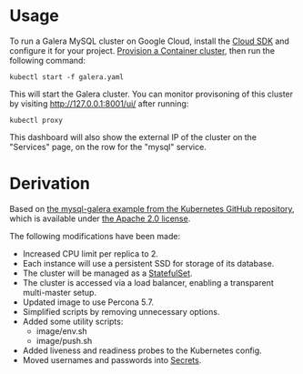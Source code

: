 # Usage #

To run a Galera MySQL cluster on Google Cloud, install the
[Cloud SDK](https://cloud.google.com/sdk/) and configure it for your project.
[Provision a Container cluster](https://cloud.google.com/container-engine/docs/clusters/operations),
then run the following command:
```
kubectl start -f galera.yaml
```

This will start the Galera cluster. You can monitor provisoning of this cluster
by visiting http://127.0.0.1:8001/ui/ after running:
```
kubectl proxy
```

This dashboard will also show the external IP of the cluster on the
"Services" page, on the row for the "mysql" service.

# Derivation #

Based on
[the mysql-galera example from the Kubernetes GitHub repository](https://github.com/kubernetes/kubernetes/tree/v1.5.4/examples/storage/mysql-galera),
which is available under
[the Apache 2.0 license](https://github.com/kubernetes/kubernetes/blob/v1.5.4/LICENSE).

The following modifications have been made:
- Increased CPU limit per replica to 2.
- Each instance will use a persistent SSD for storage of its database.
- The cluster will be managed as a
  [StatefulSet](https://kubernetes.io/docs/concepts/workloads/controllers/statefulset/).
- The cluster is accessed via a load balancer, enabling a transparent
  multi-master setup.
- Updated image to use Percona 5.7.
- Simplified scripts by removing unnecessary options.
- Added some utility scripts:
  - image/env.sh
  - image/push.sh
- Added liveness and readiness probes to the Kubernetes config.
- Moved usernames and passwords into [Secrets](https://kubernetes.io/docs/concepts/configuration/secret/).
